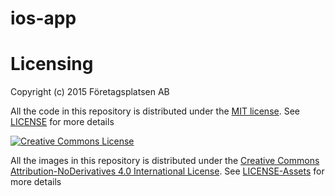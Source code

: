 # ios-app

# Licensing



Copyright (c) 2015 Företagsplatsen AB

All the code in this repository is distributed under the [MIT license](https://opensource.org/licenses/MIT). See [LICENSE](./LICENSE) for more details

<a rel="license" href="http://creativecommons.org/licenses/by-nd/4.0/"><img alt="Creative Commons License" style="border-width:0" src="https://i.creativecommons.org/l/by-nd/4.0/88x31.png" /></a>

All the images in this repository is distributed under the [Creative Commons Attribution-NoDerivatives 4.0 International License](http://creativecommons.org/licenses/by-nd/4.0/). See [LICENSE-Assets](./LICENSE-Assets) for more details
